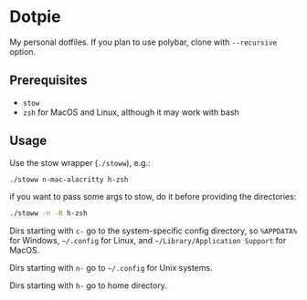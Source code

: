 # Dotpie

My personal dotfiles. If you plan to use polybar, clone with `--recursive`
option.

## Prerequisites

- `stow`
- `zsh` for MacOS and Linux, although it may work with bash

## Usage

Use the stow wrapper (`./stoww`), e.g.:

```sh
./stoww n-mac-alacritty h-zsh
```

if you want to pass some args to stow, do it before providing the directories:

```sh
./stoww -n -R h-zsh
```

Dirs starting with `c-` go to the system-specific config directory, so
`%APPDATA%` for Windows, `~/.config` for Linux, and `~/Library/Application
Support` for MacOS.

Dirs starting with `n-` go to `~/.config` for Unix systems.

Dirs starting with `h-` go to home directory.
